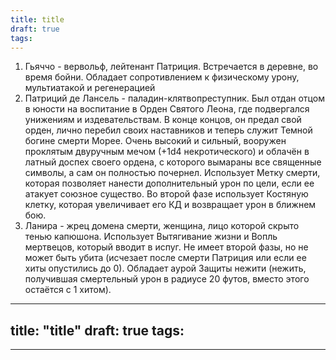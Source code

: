```yaml
---
title: title
draft: true
tags:
---
```

1. Гьяччо - вервольф, лейтенант Патриция. Встречается в деревне, во время бойни. Обладает сопротивлением к физическому урону, мультиатакой и регенерацией
2. Патриций де Лансель - паладин-клятвопреступник. Был отдан отцом в юности на воспитание в Орден Святого Леона, где подвергался унижениям и издевательствам. В конце концов, он предал свой орден, лично перебил своих наставников и теперь служит Темной богине смерти Морее. Очень высокий и сильный, вооружен проклятым двуручным мечом (+1d4 некротического) и облачён в латный доспех своего ордена, с которого вымараны все священные символы, а сам он полностью почернел. Использует Метку смерти, которая позволяет нанести дополнительный урон по цели, если ее атакует союзное существо. Во второй фазе использует Костяную клетку, которая увеличивает его КД и возвращает урон в ближнем бою.
3. Ланира - жрец домена смерти, женщина, лицо которой скрыто тенью капюшона. Использует Вытягивание жизни и Вопль мертвецов, который вводит в испуг. Не имеет второй фазы, но не может быть убита (исчезает после смерти Патриция или если ее хиты опустились до 0). Обладает аурой Защиты нежити (нежить, получившая смертельный урон в радиусе 20 футов, вместо этого остаётся с 1 хитом).
---
title: "title"
draft: true
tags:
  - 
---
 
